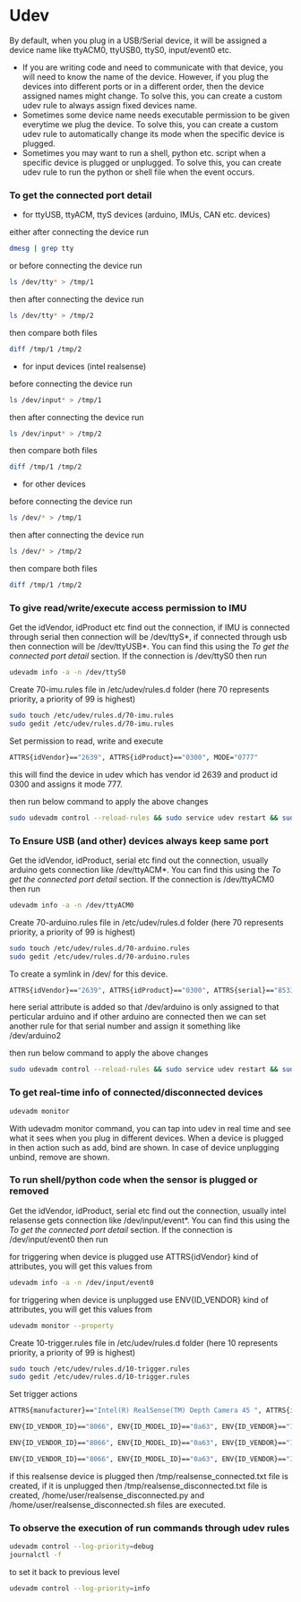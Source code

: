 # Udev

By default, when you plug in a USB/Serial device, it will be assigned a device name like ttyACM0, ttyUSB0, ttyS0, input/event0 etc. 

* If you are writing code and need to communicate with that device, you will need to know the name of the device. However, if you plug the devices into different ports or in a different order, then the device assigned names might change. To solve this, you can create a custom udev rule to always assign fixed devices name.
* Sometimes some device name needs executable permission to be given everytime we plug the device. To solve this, you can create a custom udev rule to automatically change its mode when the specific device is plugged.
* Sometimes you may want to run a shell, python etc. script when a specific device is plugged or unplugged. To solve this, you can create udev rule to run the python or shell file when the event occurs.


### To get the connected port detail

* for ttyUSB, ttyACM, ttyS devices (arduino, IMUs, CAN etc. devices)
  
either after connecting the device run

```bash
dmesg | grep tty
``` 

or before connecting the device run

```bash
ls /dev/tty* > /tmp/1
``` 

then after connecting the device run

```bash
ls /dev/tty* > /tmp/2
``` 

then compare both files

```bash
diff /tmp/1 /tmp/2
``` 

* for input devices (intel realsense)

before connecting the device run

```bash
ls /dev/input* > /tmp/1
``` 

then after connecting the device run

```bash
ls /dev/input* > /tmp/2
``` 

then compare both files

```bash
diff /tmp/1 /tmp/2
``` 

* for other devices
  
before connecting the device run

```bash
ls /dev/* > /tmp/1
``` 

then after connecting the device run

```bash
ls /dev/* > /tmp/2
``` 

then compare both files

```bash
diff /tmp/1 /tmp/2
``` 

### To give read/write/execute access permission to IMU

Get the idVendor, idProduct etc find out the connection, if IMU is connected through serial then connection will be /dev/ttyS*, if connected through usb then connection will be /dev/ttyUSB*. You can find this using the *To get the connected port detail* section.  If the connection is /dev/ttyS0 then run 

```bash
udevadm info -a -n /dev/ttyS0
```

Create 70-imu.rules file in /etc/udev/rules.d folder (here 70 represents priority, a priority of 99 is highest)

```bash
sudo touch /etc/udev/rules.d/70-imu.rules
sudo gedit /etc/udev/rules.d/70-imu.rules
```

Set permission to read, write and execute

```bash
ATTRS{idVendor}=="2639", ATTRS{idProduct}=="0300", MODE="0777"
``` 

this will find the device in udev which has vendor id 2639 and product id 0300 and assigns it mode 777.  


then run below command to apply the above changes

```bash
sudo udevadm control --reload-rules && sudo service udev restart && sudo udevadm trigger
``` 

### To Ensure USB (and other) devices always keep same port

Get the idVendor, idProduct, serial etc find out the connection, usually arduino gets connection like /dev/ttyACM*. You can find this using the *To get the connected port detail* section.  If the connection is /dev/ttyACM0 then run 

```bash
udevadm info -a -n /dev/ttyACM0
```

Create 70-arduino.rules file in /etc/udev/rules.d folder (here 70 represents priority, a priority of 99 is highest)

```bash
sudo touch /etc/udev/rules.d/70-arduino.rules
sudo gedit /etc/udev/rules.d/70-arduino.rules
```

To create a symlink in /dev/ for this device.

```bash
ATTRS{idVendor}=="2639", ATTRS{idProduct}=="0300", ATTRS{serial}=="85334343638351804042", SYMLINK+="arduino"
``` 

here serial attribute is added so that /dev/arduino is only assigned to that perticular arduino and if other arduino are connected then we can set another rule for that serial number and assign it something like /dev/arduino2

then run below command to apply the above changes

```bash
sudo udevadm control --reload-rules && sudo service udev restart && sudo udevadm trigger
``` 

### To get real-time info of connected/disconnected devices

```bash
udevadm monitor
``` 

With udevadm monitor command, you can tap into udev in real time and see what it sees when you plug in different devices. When a device is plugged in then action such as add, bind are shown. In case of device unplugging unbind, remove are shown.


### To run shell/python code when the sensor is plugged or removed

Get the idVendor, idProduct, serial etc find out the connection, usually intel relasense gets connection like /dev/input/event*. You can find this using the *To get the connected port detail* section.  If the connection is /dev/input/event0 then run 

for triggering when device is plugged use ATTRS{idVendor} kind of attributes, you will get this values from 

```bash
udevadm info -a -n /dev/input/event0
```

for triggering when device is unplugged use ENV{ID_VENDOR} kind of attributes, you will get this values from 

```bash
udevadm monitor --property
```

Create 10-trigger.rules file in /etc/udev/rules.d folder (here 10 represents priority, a priority of 99 is highest)

```bash
sudo touch /etc/udev/rules.d/10-trigger.rules
sudo gedit /etc/udev/rules.d/10-trigger.rules
```

Set trigger actions

```bash
ATTRS{manufacturer}=="Intel(R) RealSense(TM) Depth Camera 45 ", ATTRS{idVendor}=="8066", ATTRS{idProduct}=="0a63", ATTRS{serial}=="93022392", ACTION=="add", RUN+="/usr/bin/touch /tmp/realsense_connected.txt"

ENV{ID_VENDOR_ID}=="8066", ENV{ID_MODEL_ID}=="0a63", ENV{ID_VENDOR}=="Intel_R__RealSense_TM__Depth_Camera_45", ENV{ID_SERIAL_SHORT}=="93022392", ACTION=="remove", RUN+="/usr/bin/touch /tmp/realsense_disconnected.txt"

ENV{ID_VENDOR_ID}=="8066", ENV{ID_MODEL_ID}=="0a63", ENV{ID_VENDOR}=="Intel_R__RealSense_TM__Depth_Camera_45", ENV{ID_SERIAL_SHORT}=="93022392", ACTION=="remove", RUN+="/usr/bin/python3 /home/user/realsense_disconnected.py"

ENV{ID_VENDOR_ID}=="8066", ENV{ID_MODEL_ID}=="0a63", ENV{ID_VENDOR}=="Intel_R__RealSense_TM__Depth_Camera_45", ENV{ID_SERIAL_SHORT}=="93022392", ACTION=="remove", RUN+="/usr/bin/bash /home/user/realsense_disconnected.sh"
```

if this realsense device is plugged then /tmp/realsense_connected.txt file is created, if it is unplugged then /tmp/realsense_disconnected.txt file is created, /home/user/realsense_disconnected.py and /home/user/realsense_disconnected.sh files are executed.


### To observe the execution of run commands through udev rules 

```bash
udevadm control --log-priority=debug
journalctl -f
```

to set it back to previous level

```bash
udevadm control --log-priority=info
```


